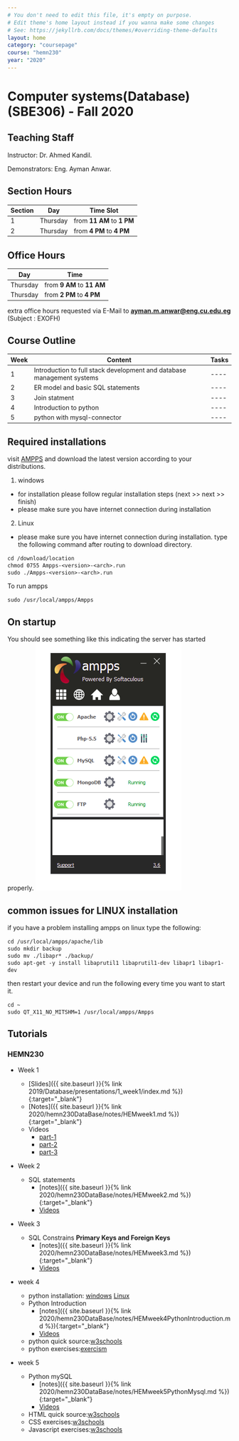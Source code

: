 ```yaml
---
# You don't need to edit this file, it's empty on purpose.
# Edit theme's home layout instead if you wanna make some changes
# See: https://jekyllrb.com/docs/themes/#overriding-theme-defaults
layout: home
category: "coursepage"
course: "hemn230"
year: "2020"
---
```

# Computer systems(Database) \(SBE306\) - Fall 2020

## Teaching Staff

Instructor: Dr. Ahmed Kandil.

Demonstrators:  Eng. Ayman Anwar.  


## Section Hours

| Section | Day | Time Slot |
|---------|-----|-----------|
|   1     | Thursday | from **11 AM** to **1 PM**  |
|   2     | Thursday | from **4 PM** to **4 PM**  |

## Office Hours

| Day | Time |
|-----|-----------|
| Thursday | from **9 AM** to **11 AM** |
| Thursday | from **2 PM** to **4 PM** |

extra office hours requested via E-Mail to **ayman.m.anwar@eng.cu.edu.eg** (Subject : EXOFH)

## Course Outline

| Week | Content |  Tasks
|------|-----------------|-----|
|   1  | Introduction to full stack development and database management systems | ---- |
|   2  | ER model and basic SQL statements | ---- |
|   3  | Join statment | ---- |
|   4  | Introduction to python  | ---- |
|   5  | python  with mysql-connector | ---- |


## Required installations

visit [AMPPS](https://www.ampps.com/downloads) and download the latest version according to your distributions.

1. windows 
* for installation please follow regular installation steps (next >> next >> finish)
* please make sure you have internet connection during installation
2. Linux
* please make sure you have internet connection during installation.
type the following command after routing to download directory.
```
cd /download/location
chmod 0755 Ampps-<version>-<arch>.run
sudo ./Ampps-<version>-<arch>.run
```
To run ampps
```
sudo /usr/local/ampps/Ampps
```
## On startup
You should see something like this indicating the server has started properly.
![](images/amppsStart.png)

## common issues for LINUX installation

if you have a problem installing ampps on linux type the following:

```
cd /usr/local/ampps/apache/lib
sudo mkdir backup
sudo mv ./libapr* ./backup/
sudo apt-get -y install libaprutil1 libaprutil1-dev libapr1 libapr1-dev 
```
then restart your device and run the following every time you want to start it.

```
cd ~
sudo QT_X11_NO_MITSHM=1 /usr/local/ampps/Ampps 
```


## Tutorials

### HEMN230

* Week 1
    * [Slides]({{ site.baseurl }}{% link 2019/Database/presentations/1_week1/index.md %}){:target="_blank"}
    * [Notes]({{ site.baseurl }}{% link 2020/hemn230DataBase/notes/HEMweek1.md %}){:target="_blank"}
    * Videos 
        * [part-1](https://drive.google.com/file/d/1g7Lq_ph9wHPUdiiLCMsD9eiXtd8X7TQc/view?usp=sharing)
        * [part-2](https://drive.google.com/file/d/1LguA_tJhiFX7cWYNBr_6mSPoqrHbvhLf/view?usp=sharing)
        * [part-3](https://drive.google.com/file/d/1HcEF0jvhsT_39NcyJuMtg2MJ2zTMQQmp/view?usp=sharing)
* Week 2
    * SQL statements
        * [notes]({{ site.baseurl }}{% link 2020/hemn230DataBase/notes/HEMweek2.md %}){:target="_blank"}
        * [Videos](https://drive.google.com/file/d/1ZybuoOmKNO_EsxSbjZ27E14is1mBME4r/view?usp=sharing)

* Week 3
    * SQL Constrains **Primary Keys and Foreign Keys**
        * [notes]({{ site.baseurl }}{% link 2020/hemn230DataBase/notes/HEMweek3.md %}){:target="_blank"}
        * [Videos](https://drive.google.com/file/d/1I5fYwk5DC4tIq5oJNObd6oYiSJO6sxW1/view?usp=sharing)

* week 4
    * python installation: [windows](https://docs.anaconda.com/anaconda/install/windows/) [Linux](https://docs.anaconda.com/anaconda/install/linux/)    
    * Python Introduction
        * [notes]({{ site.baseurl }}{% link 2020/hemn230DataBase/notes/HEMweek4PythonIntroduction.md %}){:target="_blank"}
        * [Videos](https://drive.google.com/file/d/1s35Uk6ClMgZgpuTI5Tx09gE7h4hvR5ge/view?usp=sharing)
    * python quick source:[w3schools](https://www.w3schools.com/python/)
    * python exercises:[exercism](https://exercism.io/)

* week 5
    * Python mySQL
        * [notes]({{ site.baseurl }}{% link 2020/hemn230DataBase/notes/HEMweek5PythonMysql.md %}){:target="_blank"}
        * [Videos](https://drive.google.com/file/d/1we9rIwgTtj3z7dDShztm_dpn_13p0fOe/view?usp=sharing)
    * HTML quick source:[w3schools](https://www.w3schools.com/html/default.asp)
    * CSS exercises:[w3schools](https://www.w3schools.com/css/default.asp)
    * Javascript exercises:[w3schools](https://www.w3schools.com/js/default.asp)
